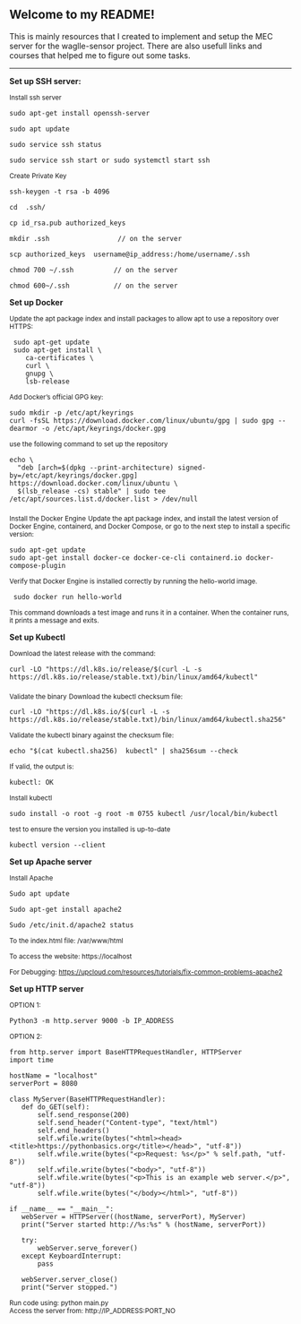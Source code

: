 Welcome to my README!
----------------------


This is mainly resources that I created to implement and setup the MEC server for the waglle-sensor project. There are also usefull links and courses 
that helped me to figure out some tasks.
<hr>

<b>Set up SSH server:</b> 

<sub>Install ssh server</sub>
```
sudo apt-get install openssh-server

sudo apt update

sudo service ssh status

sudo service ssh start or sudo systemctl start ssh
```


<sub>Create Private Key</sub>

```
ssh-keygen -t rsa -b 4096

cd  .ssh/

cp id_rsa.pub authorized_keys

mkdir .ssh                 // on the server

scp authorized_keys  username@ip_address:/home/username/.ssh

chmod 700 ~/.ssh          // on the server

chmod 600~/.ssh           // on the server
```


<b>Set up Docker</b>

<sub>Update the apt package index and install packages to allow apt to use a repository over HTTPS:</sub>
```
 sudo apt-get update
 sudo apt-get install \
    ca-certificates \
    curl \
    gnupg \
    lsb-release
```

<sub>Add Docker’s official GPG key:</sub>
```
sudo mkdir -p /etc/apt/keyrings
curl -fsSL https://download.docker.com/linux/ubuntu/gpg | sudo gpg --dearmor -o /etc/apt/keyrings/docker.gpg
```
<sub>use the following command to set up the repository</sub>
```
echo \
  "deb [arch=$(dpkg --print-architecture) signed-by=/etc/apt/keyrings/docker.gpg] https://download.docker.com/linux/ubuntu \
  $(lsb_release -cs) stable" | sudo tee /etc/apt/sources.list.d/docker.list > /dev/null
```
<sub>Install the Docker Engine</sub>
<sub>Update the apt package index, and install the latest version of Docker Engine, containerd, and Docker Compose, or go to the next step to install a specific version:</sub>

```
sudo apt-get update
sudo apt-get install docker-ce docker-ce-cli containerd.io docker-compose-plugin
```

<sub>Verify that Docker Engine is installed correctly by running the hello-world image.</sub>
```
 sudo docker run hello-world
```
<sub>This command downloads a test image and runs it in a container. When the container runs, it prints a message and exits.</sub>


<b>Set up Kubectl</b>

<sub>Download the latest release with the command:</sub>

```
curl -LO "https://dl.k8s.io/release/$(curl -L -s https://dl.k8s.io/release/stable.txt)/bin/linux/amd64/kubectl"
```
<sub>Validate the binary</sub>
<sub>Download the kubectl checksum file:</sub>
```
curl -LO "https://dl.k8s.io/$(curl -L -s https://dl.k8s.io/release/stable.txt)/bin/linux/amd64/kubectl.sha256"
```
<sub>Validate the kubectl binary against the checksum file:</sub>
```
echo "$(cat kubectl.sha256)  kubectl" | sha256sum --check
```
<sub>If valid, the output is:</sub>
```
kubectl: OK
```
<sub>Install kubectl</sub>
```
sudo install -o root -g root -m 0755 kubectl /usr/local/bin/kubectl
```
<sub>test to ensure the version you installed is up-to-date</sub>
```
kubectl version --client
```

<b>Set up Apache server</b>

<sub>Install Apache</sub>
```
Sudo apt update

Sudo apt-get install apache2

Sudo /etc/init.d/apache2 status
```
<sub>To the index.html file: /var/www/html </sub>

<sub>To access the website: https://localhost </sub>

<sub>For Debugging: https://upcloud.com/resources/tutorials/fix-common-problems-apache2</sub>

<b>Set up HTTP server</b>

<sub>OPTION 1:</sub>
```
Python3 -m http.server 9000 -b IP_ADDRESS
```
<sub>OPTION 2:</sub>
```
from http.server import BaseHTTPRequestHandler, HTTPServer
import time

hostName = "localhost"
serverPort = 8080

class MyServer(BaseHTTPRequestHandler):
   def do_GET(self):
       self.send_response(200)
       self.send_header("Content-type", "text/html")
       self.end_headers()
       self.wfile.write(bytes("<html><head><title>https://pythonbasics.org</title></head>", "utf-8"))
       self.wfile.write(bytes("<p>Request: %s</p>" % self.path, "utf-8"))
       self.wfile.write(bytes("<body>", "utf-8"))
       self.wfile.write(bytes("<p>This is an example web server.</p>", "utf-8"))
       self.wfile.write(bytes("</body></html>", "utf-8"))

if __name__ == "__main__":       
   webServer = HTTPServer((hostName, serverPort), MyServer)
   print("Server started http://%s:%s" % (hostName, serverPort))

   try:
       webServer.serve_forever()
   except KeyboardInterrupt:
       pass

   webServer.server_close()
   print("Server stopped.")
```
<sub>
  Run code using: python main.py
 </sub>
 
 <br>
<sub>
  Access the server from: http://IP_ADDRESS:PORT_NO
</sub>
